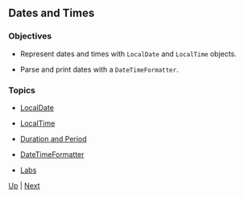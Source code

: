## Dates and Times

### Objectives

* Represent dates and times with `LocalDate` and `LocalTime` objects.

* Parse and print dates with a `DateTimeFormatter`.

### Topics

*  [LocalDate](LocalDate.md)

*  [LocalTime](LocalTime.md)

*  [Duration and Period](DurationandPeriod.md)

*  [DateTimeFormatter](DateTimeFormatter.md)

*  [Labs](Labs.md)

[Up](../README.md) | [Next](LocalDate.md)

